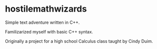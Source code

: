 hostilemathwizards
=====

Simple text adventure written in C++.

Familizarized myself with basic C++ syntax.

Originally a project for a high school Calculus class taught by Cindy Duim.
